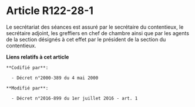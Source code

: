 # Article R122-28-1

Le secrétariat des séances est assuré par le secrétaire du contentieux, le secrétaire adjoint, les greffiers en chef de
chambre ainsi que par les agents de la section désignés à cet effet par le président de la section du contentieux.

**Liens relatifs à cet article**

	**Codifié par**:

	  - Décret n°2000-389 du 4 mai 2000

	**Modifié par**:

	  - Décret n°2016-899 du 1er juillet 2016 - art. 1
